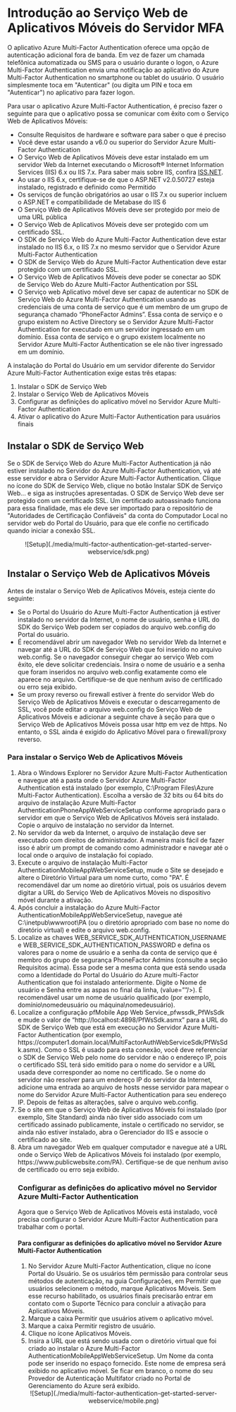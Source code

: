 <properties 
	pageTitle="Introdução ao Serviço Web de Aplicativos Móveis do Servidor MFA" 
	description="O aplicativo Azure Multi-Factor Authentication oferece uma opção de autenticação adicional fora de banda. Ele permite que o servidor MFA envie notificações por push aos usuários." 
	services="multi-factor-authentication" 
	documentationCenter="" 
	authors="billmath" 
	manager="stevenpo" 
	editor="curtland"/>

<tags 
	ms.service="multi-factor-authentication" 
	ms.workload="identity" 
	ms.tgt_pltfrm="na" 
	ms.devlang="na" 
	ms.topic="get-started-article" 
	ms.date="04/04/2016" 
	ms.author="billmath"/>

# Introdução ao Serviço Web de Aplicativos Móveis do Servidor MFA

O aplicativo Azure Multi-Factor Authentication oferece uma opção de autenticação adicional fora de banda. Em vez de fazer um chamada telefônica automatizada ou SMS para o usuário durante o logon, o Azure Multi-Factor Authentication envia uma notificação ao aplicativo do Azure Multi-Factor Authentication no smartphone ou tablet do usuário. O usuário simplesmente toca em "Autenticar" (ou digita um PIN e toca em "Autenticar") no aplicativo para fazer logon.

Para usar o aplicativo Azure Multi-Factor Authentication, é preciso fazer o seguinte para que o aplicativo possa se comunicar com êxito com o Serviço Web de Aplicativos Móveis:

- Consulte Requisitos de hardware e software para saber o que é preciso
- Você deve estar usando a v6.0 ou superior do Servidor Azure Multi-Factor Authentication
- O Serviço Web de Aplicativos Móveis deve estar instalado em um servidor Web da Internet executando o Microsoft® Internet Information Services (IIS) 6.x ou IIS 7.x. Para saber mais sobre IIS, confira [ISS.NET](http://www.iis.net/).
- Ao usar o IIS 6.x, certifique-se de que o ASP.NET v2.0.50727 esteja instalado, registrado e definido como Permitido
- Os serviços de função obrigatórios ao usar o IIS 7.x ou superior incluem o ASP.NET e compatibilidade de Metabase do IIS 6
- O Serviço Web de Aplicativos Móveis deve ser protegido por meio de uma URL pública
- O Serviço Web de Aplicativos Móveis deve ser protegido com um certificado SSL.
- O SDK de Serviço Web do Azure Multi-Factor Authentication deve estar instalado no IIS 6.x, o IIS 7.x no mesmo servidor que o Servidor Azure Multi-Factor Authentication
- O SDK de Serviço Web do Azure Multi-Factor Authentication deve estar protegido com um certificado SSL.
- O Serviço Web de Aplicativos Móveis deve poder se conectar ao SDK de Serviço Web do Azure Multi-Factor Authentication por SSL
- O Serviço web Aplicativo móvel deve ser capaz de autenticar no SDK de Serviço Web do Azure Multi-Factor Authentication usando as credenciais de uma conta de serviço que é um membro de um grupo de segurança chamado “PhoneFactor Admins”. Essa conta de serviço e o grupo existem no Active Directory se o Servidor Azure Multi-Factor Authentication for executado em um servidor ingressado em um domínio. Essa conta de serviço e o grupo existem localmente no Servidor Azure Multi-Factor Authentication se ele não tiver ingressado em um domínio.


A instalação do Portal do Usuário em um servidor diferente do Servidor Azure Multi-Factor Authentication exige estas três etapas:

1. Instalar o SDK de Serviço Web
2. Instalar o Serviço Web de Aplicativos Móveis
3. Configurar as definições do aplicativo móvel no Servidor Azure Multi-Factor Authentication
4. Ativar o aplicativo do Azure Multi-Factor Authentication para usuários finais

## Instalar o SDK de Serviço Web

Se o SDK de Serviço Web do Azure Multi-Factor Authentication já não estiver instalado no Servidor do Azure Multi-Factor Authentication, vá até esse servidor e abra o Servidor Azure Multi-Factor Authentication. Clique no ícone do SDK de Serviço Web, clique no botão Instalar SDK de Serviço Web... e siga as instruções apresentadas. O SDK de Serviço Web deve ser protegido com um certificado SSL. Um certificado autoassinado funciona para essa finalidade, mas ele deve ser importado para o repositório de "Autoridades de Certificação Confiáveis" da conta do Computador Local no servidor web do Portal do Usuário, para que ele confie no certificado quando iniciar a conexão SSL.

<center>![Setup](./media/multi-factor-authentication-get-started-server-webservice/sdk.png)</center>

## Instalar o Serviço Web de Aplicativos Móveis
Antes de instalar o Serviço Web de Aplicativos Móveis, esteja ciente do seguinte:

- Se o Portal do Usuário do Azure Multi-Factor Authentication já estiver instalado no servidor da Internet, o nome de usuário, senha e URL do SDK do Serviço Web podem ser copiados do arquivo web.config do Portal do usuário. 
- É recomendável abrir um navegador Web no servidor Web da Internet e navegar até a URL do SDK de Serviço Web que foi inserido no arquivo web.config. Se o navegador conseguir chegar ao serviço Web com êxito, ele deve solicitar credenciais. Insira o nome de usuário e a senha que foram inseridos no arquivo web.config exatamente como ele aparece no arquivo. Certifique-se de que nenhum aviso de certificado ou erro seja exibido.
- Se um proxy reverso ou firewall estiver à frente do servidor Web do Serviço Web de Aplicativos Móveis e executar o descarregamento de SSL, você pode editar o arquivo web.config do Serviço Web de Aplicativos Móveis e adicionar a seguinte chave à seção <appSettings> para que o Serviço Web de Aplicativos Móveis possa usar http em vez de https. No entanto, o SSL ainda é exigido do Aplicativo Móvel para o firewall/proxy reverso. <add key="SSL_REQUIRED" value="false"/> 

### Para instalar o Serviço Web de Aplicativos Móveis

<ol>
<li>Abra o Windows Explorer no Servidor Azure Multi-Factor Authentication e navegue até a pasta onde o Servidor Azure Multi-Factor Authentication está instalado (por exemplo, C:\Program Files\Azure Multi-Factor Authentication). Escolha a versão de 32 bits ou 64 bits do arquivo de instalação Azure Multi-Factor AuthenticationPhoneAppWebServiceSetup conforme apropriado para o servidor em que o Serviço Web de Aplicativos Móveis será instalado. Copie o arquivo de instalação no servidor da Internet.</li> 

<li>No servidor da web da Internet, o arquivo de instalação deve ser executado com direitos de administrador. A maneira mais fácil de fazer isso é abrir um prompt de comando como administrador e navegar até o local onde o arquivo de instalação foi copiado.</li>  

<li>Execute o arquivo de instalação Multi-Factor AuthenticationMobileAppWebServiceSetup, mude o Site se desejado e altere o Diretório Virtual para um nome curto, como "PA". É recomendável dar um nome ao diretório virtual, pois os usuários devem digitar a URL do Serviço Web de Aplicativos Móveis no dispositivo móvel durante a ativação.</li> 

<li>Após concluir a instalação do Azure Multi-Factor AuthenticationMobileAppWebServiceSetup, navegue até C:\inetpub\wwwroot\PA (ou o diretório apropriado com base no nome do diretório virtual) e edite o arquivo web.config.</li>  

<li>Localize as chaves WEB_SERVICE_SDK_AUTHENTICATION_USERNAME e WEB_SERVICE_SDK_AUTHENTICATION_PASSWORD e defina os valores para o nome de usuário e a senha da conta de serviço que é membro do grupo de segurança PhoneFactor Admins (consulte a seção Requisitos acima). Essa pode ser a mesma conta que está sendo usada como a Identidade do Portal do Usuário do Azure multi-Factor Authentication que foi instalado anteriormente. Digite o Nome de usuário e Senha entre as aspas no final da linha, (value=””/>). É recomendável usar um nome de usuário qualificado (por exemplo, domínio\nomedeusuário ou máquina\nomedeusuário).</li>  

<li>Localize a configuração pfMobile App Web Service_pfwssdk_PfWsSdk e mude o valor de “http://localhost:4898/PfWsSdk.asmx” para a URL do SDK de Serviço Web que está em execução no Servidor Azure Multi-Factor Authentication (por exemplo, https://computer1.domain.local/MultiFactorAuthWebServiceSdk/PfWsSdk.asmx). Como o SSL é usado para esta conexão, você deve referenciar o SDK de Serviço Web pelo nome do servidor e não o endereço IP, pois o certificado SSL terá sido emitido para o nome do servidor e a URL usada deve corresponder ao nome no certificado. Se o nome do servidor não resolver para um endereço IP do servidor da Internet, adicione uma entrada ao arquivo de hosts nesse servidor para mapear o nome do Servidor Azure Multi-Factor Authentication para seu endereço IP. Depois de feitas as alterações, salve o arquivo web.config.</li>  

<li>Se o site em que o Serviço Web de Aplicativos Móveis foi instalado (por exemplo, Site Standard) ainda não tiver sido associado com um certificado assinado publicamente, instale o certificado no servidor, se ainda não estiver instalado, abra o Gerenciador do IIS e associe o certificado ao site.</li>  

<li>Abra um navegador Web em qualquer computador e navegue até a URL onde o Serviço Web de Aplicativos Móveis foi instalado (por exemplo, https://www.publicwebsite.com/PA). Certifique-se de que nenhum aviso de certificado ou erro seja exibido.</li> 

### Configurar as definições do aplicativo móvel no Servidor Azure Multi-Factor Authentication
Agora que o Serviço Web de Aplicativos Móveis está instalado, você precisa configurar o Servidor Azure Multi-Factor Authentication para trabalhar com o portal.

#### Para configurar as definições do aplicativo móvel no Servidor Azure Multi-Factor Authentication

1. No Servidor Azure Multi-Factor Authentication, clique no ícone Portal do Usuário. Se os usuários têm permissão para controlar seus métodos de autenticação, na guia Configurações, em Permitir que usuários selecionem o método, marque Aplicativos Móveis. Sem esse recurso habilitado, os usuários finais precisarão entrar em contato com o Suporte Técnico para concluir a ativação para Aplicativos Móveis.
2. Marque a caixa Permitir que usuários ativem o aplicativo móvel.
3. Marque a caixa Permitir registro de usuário.
4. Clique no ícone Aplicativos Móveis.
5. Insira a URL que está sendo usada com o diretório virtual que foi criado ao instalar o Azure Multi-Factor AuthenticationMobileAppWebServiceSetup. Um Nome da conta pode ser inserido no espaço fornecido. Este nome de empresa será exibido no aplicativo móvel. Se ficar em branco, o nome do seu Provedor de Autenticação Multifator criado no Portal de Gerenciamento do Azure será exibido. 



<center>![Setup](./media/multi-factor-authentication-get-started-server-webservice/mobile.png)</center>
 

<!---HONumber=AcomDC_0413_2016-->